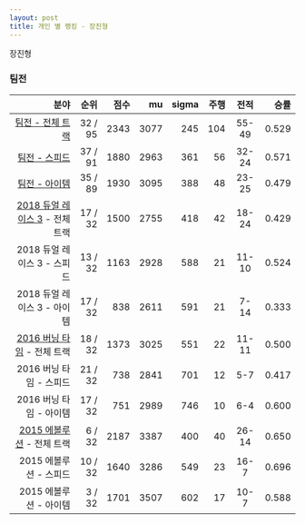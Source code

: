 ```yaml
---
layout: post
title: 개인 별 랭킹 - 장진형
---
```


장진형


### 팀전

| 분야 | 순위 | 점수 | mu | sigma | 주행 | 전적 | 승률 |
|---:|---:|---:|---:|---:|---:|:---:|---:|
| [팀전 - 전체 트랙](../team-full) | 32 / 95 | 2343 | 3077 | 245 | 104 | 55-49 | 0.529 |
| [팀전 - 스피드](../team-speed) | 37 / 91 | 1880 | 2963 | 361 | 56 | 32-24 | 0.571 |
| [팀전 - 아이템](../team-item) | 35 / 89 | 1930 | 3095 | 388 | 48 | 23-25 | 0.479 |
| [2018 듀얼 레이스 3](../teams-t2018_1) - 전체 트랙 | 17 / 32 | 1500 | 2755 | 418 | 42 | 18-24 | 0.429 |
| 2018 듀얼 레이스 3 - 스피드 | 13 / 32 | 1163 | 2928 | 588 | 21 | 11-10 | 0.524 |
| 2018 듀얼 레이스 3 - 아이템 | 17 / 32 | 838 | 2611 | 591 | 21 | 7-14 | 0.333 |
| [2016 버닝 타임](../teams-t2016_1) - 전체 트랙 | 18 / 32 | 1373 | 3025 | 551 | 22 | 11-11 | 0.500 |
| 2016 버닝 타임 - 스피드 | 21 / 32 | 738 | 2841 | 701 | 12 | 5-7 | 0.417 |
| 2016 버닝 타임 - 아이템 | 17 / 32 | 751 | 2989 | 746 | 10 | 6-4 | 0.600 |
| [2015 에볼루션](../teams-t2015_1) - 전체 트랙 | 6 / 32 | 2187 | 3387 | 400 | 40 | 26-14 | 0.650 |
| 2015 에볼루션 - 스피드 | 10 / 32 | 1640 | 3286 | 549 | 23 | 16-7 | 0.696 |
| 2015 에볼루션 - 아이템 | 3 / 32 | 1701 | 3507 | 602 | 17 | 10-7 | 0.588 |
